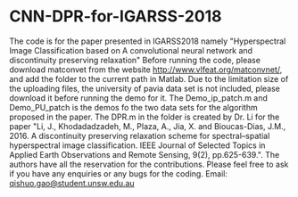 # CNN-DPR-for-IGARSS-2018
The code is for the paper presented in IGARSS2018 namely "Hyperspectral Image Classification  based on A convolutional neural network and discontinuity preserving relaxation"
Before running the code, please download matconvet from the website http://www.vlfeat.org/matconvnet/, and add the folder to the current path in Matlab.
Due to the limitation size of the uploading files, the university of pavia data set is not included, please download it before running the demo for it.
The Demo_ip_patch.m and Demo_PU_patch is the demos fo the two data sets for the algorithm proposed in the paper. 
The DPR.m in the folder is created by Dr. Li for the paper "Li, J., Khodadadzadeh, M., Plaza, A., Jia, X. and Bioucas-Dias, J.M., 2016. A discontinuity preserving relaxation scheme for spectral–spatial hyperspectral image classification. IEEE Journal of Selected Topics in Applied Earth Observations and Remote Sensing, 9(2), pp.625-639.". The authors have all the reservation for the contributions.
Please feel free to ask if you have any enquiries or any bugs for the coding. 
Email: qishuo.gao@student.unsw.edu.au
